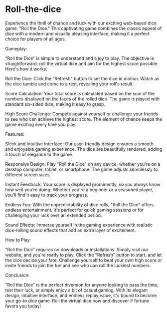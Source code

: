 # Roll-the-dice
Experience the thrill of chance and luck with our exciting web-based dice game, "Roll the Dice." This captivating game combines the classic appeal of dice with a modern and visually pleasing interface, making it a perfect choice for players of all ages.

Gameplay:

"Roll the Dice" is simple to understand and a joy to play. The objective is straightforward: roll the virtual dice and aim for the highest score possible. Here's how it works:

Roll the Dice: Click the "Refresh" button to set the dice in motion. Watch as the dice tumble and come to a rest, revealing your roll's result.

Score Calculation: Your total score is calculated based on the sum of the numbers displayed on the faces of the rolled dice. The game is played with standard six-sided dice, making it easy to grasp.

High Score Challenge: Compete against yourself or challenge your friends to see who can achieve the highest score. The element of chance keeps the game exciting every time you play.

Features:

Sleek and Intuitive Interface: Our user-friendly design ensures a smooth and enjoyable gaming experience. The dice are beautifully rendered, adding a touch of elegance to the game.

Responsive Design: Play "Roll the Dice" on any device, whether you're on a desktop computer, tablet, or smartphone. The game adjusts seamlessly to different screen sizes.

Instant Feedback: Your score is displayed prominently, so you always know how well you're doing. Whether you're a beginner or a seasoned player, you'll find it easy to track your progress.

Endless Fun: With the unpredictability of dice rolls, "Roll the Dice" offers endless entertainment. It's perfect for quick gaming sessions or for challenging your luck over an extended period.

Sound Effects: Immerse yourself in the gaming experience with realistic dice-rolling sound effects that add an extra layer of excitement.

How to Play:

"Roll the Dice" requires no downloads or installations. Simply visit our website, and you're ready to play. Click the "Refresh" button to start, and let the dice decide your fate. Challenge yourself to beat your own high score or invite friends to join the fun and see who can roll the luckiest numbers.

Conclusion:

"Roll the Dice" is the perfect diversion for anyone looking to pass the time, test their luck, or simply enjoy a bit of casual gaming. With its elegant design, intuitive interface, and endless replay value, it's bound to become your go-to dice game. Roll the virtual dice now and discover if fortune favors you today!
